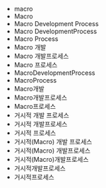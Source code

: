﻿- macro
- Macro
- Macro Development Process
- Macro DevelopmentProcess
- Macro Process
- Macro 개발
- Macro 개발프로세스
- Macro 프로세스
- MacroDevelopmentProcess
- MacroProcess
- Macro개발
- Macro개발프로세스
- Macro프로세스
- 거시적 개발 프로세스
- 거시적 개발프로세스
- 거시적 프로세스
- 거시적(Macro) 개발 프로세스
- 거시적(Macro) 개발프로세스
- 거시적(Macro)개발프로세스
- 거시적개발프로세스
- 거시적프로세스
